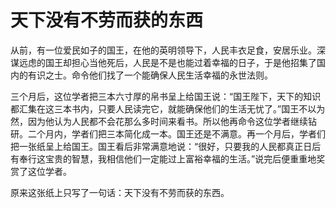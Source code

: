 # 天下没有不劳而获的东西

从前，有一位爱民如子的国王，在他的英明领导下，人民丰衣足食，安居乐业。深谋远虑的国王却担心当他死后，人民是不是也能过着幸福的日子，于是他招集了国内的有识之士。命令他们找了一个能确保人民生活幸福的永世法则。 

三个月后，这位学者把三本六寸厚的帛书呈上给国王说：“国王陛下，天下的知识都汇集在这三本书内，只要人民读完它，就能确保他们的生活无忧了。”国王不以为然，因为他认为人民都不会花那么多时间来看书。所以他再命令这位学者继续钻研。二个月内，学者们把三本简化成一本。国王还是不满意。再一个月后，学者们把一张纸呈上给国王。国王看后非常满意地说：“很好，只要我的人民都真正日后有奉行这宝贵的智慧，我相信他们一定能过上富裕幸福的生活。”说完后便重重地奖赏了这位学者。 

原来这张纸上只写了一句话：天下没有不劳而获的东西。
 
